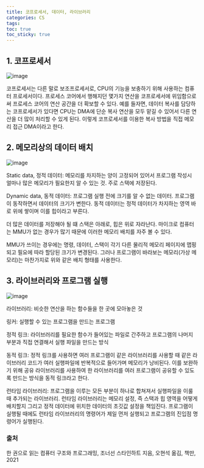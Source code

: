 ```yaml
---
title: 코프로세서, 데이터, 라이브러리
categories: CS
tags: 
toc: true
toc_sticky: true
---
```


## 1. 코프로세서

![image](https://user-images.githubusercontent.com/96677719/151902453-40ac9b1d-739e-40ee-a0d1-f818fb60379a.png)


코프로세서는 다른 말로 보조프로세서로, CPU의 기능을 보충하기 위해 사용하는 컴퓨터 프로세서이다. 프로세스 코어에서 행해지던 몇가지 연산을 코프로세서에 위임함으로써 프로세스 코어의 연산 공간을 더 확보할 수 있다. 예를 들자면, 데이터 복사를 담당하는 코프로세서가 있다면 CPU는 DMA에 단순 복사 연산을 모두 맡길 수 있어서 다른 연산을 더 많이 처리할 수 있게 된다. 이렇게 코프로세서를 이용한 복사 방법을 직접 메모리 접근 DMA이라고 한다. 


## 2. 메모리상의 데이터 배치

![image](https://user-images.githubusercontent.com/96677719/151815282-eb60f33a-dbf4-4137-992f-b03f303c452d.png)

Static data, 정적 데이터: 메모리를 차지하는 양이 고정되어 있어서 프로그램 작성시 얼마나 많은 메모리가 필요한지 알 수 있는 것. 주로 스택에 저장된다.

Dynamic data, 동적 데이터: 프로그램 실행 전에 크기를 알 수 없는 데이터. 프로그램이 동작하면서 데이터의 크기가 변한다. 동적 데이터는 정적 데이터가 차지하는 영역 바로 위에 쌓이며 이를 힙이라고 부른다. 

더 많은 데이터를 저장해야 될 떄 스택은 아래로, 힙은 위로 자라난다. 마이크로 컴퓨터는 MMU가 없는 경우가 많기 때문에 이러한 메모리 배치를 자주 볼 수 있다.

MMU가 쓰이는 경우에는 명령, 데이터, 스택이 각기 다른 물리적 메모리 페이지에 맵핑되고 필요에 따라 할당된 크기가 변경된다. 그러나 프로그램이 바라보는 메모리(가상 메모리)는 마찬가지로 위와 같은 배치 형태를 사용한다. 


## 3. 라이브러리와 프로그램 실행

![image](https://user-images.githubusercontent.com/96677719/151815899-bd670c95-5583-453b-991c-35eb9f6c2c8e.png)


라이브러리: 비슷한 연산을 하는 함수들을 한 곳에 모아놓은 것

링커: 실행할 수 있는 프로그램을 만드는 프로그램

정적 링크: 라이브러리를 필요한 함수가 들어있는 파일로 간주하고 프로그램의 나머지 부분과 직접 연결해서 실행 파일을 만드는 방식

동적 링크: 정적 링크를 사용하면 여러 프로그램이 같은 라이브러리를 사용할 때 같은 라이브러리 코드가 여러 실행파일에 반복적으로 들어가며 메모리가 낭비된다. 이를 보완하기 위해 공유 라이브러리를 사용하여 한 라이브러리를 여러 프로그램이 공유할 수 있도록 만드는 방식을 동적 링크라고 한다. 

런타임 라이브러리: 프로그램을 이루는 모든 부분이 하나로 합쳐져서 실행파일을 이룰 때 추가되는 라이브러리. 런타임 라이브러리는 메모리 설정, 즉 스택과 힙 영역을 어떻게 배치할지 그리고 정적 데이터에 위치한 데이터의 초깃값 설정을 책임진다. 프로그램이 실행될 때에도 런타임 라이브러리의 명령어가 제일 먼저 실행되고 프로그램의 진입점 명령어가 실행된다. 

### 출처
한 권으로 읽는 컴퓨터 구조와 프로그래밍, 조너선 스타인하트 지음, 오현석 옮김, 책만, 2021

